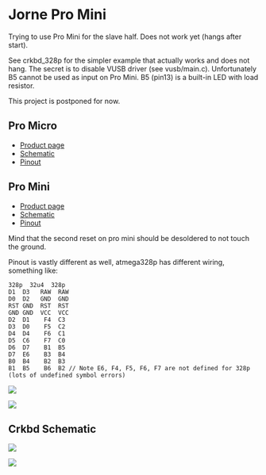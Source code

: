 # Jorne Pro Mini

Trying to use Pro Mini for the slave half. Does not work yet (hangs after start).

See crkbd_328p for the simpler example that actually works and does not hang.
The secret is to disable VUSB driver (see vusb/main.c).
Unfortunately B5 cannot be used as input on Pro Mini.
B5 (pin13) is a built-in LED with load resistor.

This project is postponed for now.

## Pro Micro
* [Product page](https://www.sparkfun.com/products/12640)
* [Schematic](http://cdn.sparkfun.com/datasheets/Dev/Arduino/Boards/Pro_Micro_v13b.pdf)
* [Pinout](https://cdn.sparkfun.com/datasheets/Dev/Arduino/Boards/ProMicro16MHzv1.pdf)

## Pro Mini
* [Product page](https://www.sparkfun.com/products/11113)
* [Schematic](https://cdn.sparkfun.com/datasheets/Dev/Arduino/Boards/Arduino-Pro-Mini-v14.pdf)
* [Pinout](https://cdn.sparkfun.com/assets/d/5/2/f/0/ProMini16MHzv2.pdf)

Mind that the second reset on pro mini should be desoldered to not touch the ground.

Pinout is vastly different as well, atmega328p has different wiring, something like:

```
328p  32u4  328p
D1  D3   RAW  RAW
D0  D2   GND  GND
RST GND  RST  RST
GND GND  VCC  VCC
D2  D1    F4  C3
D3  D0    F5  C2
D4  D4    F6  C1
D5  C6    F7  C0
D6  D7    B1  B5
D7  E6    B3  B4
B0  B4    B2  B3
B1  B5    B6  B2 // Note E6, F4, F5, F6, F7 are not defined for 328p (lots of undefined symbol errors)
```

![](https://i.imgur.com/DgnWuBE.jpg)

![](https://i.imgur.com/POoLoaV.jpg)

## Crkbd Schematic

![](https://i.imgur.com/3FvwNdU.jpg)

![](https://i.imgur.com/FBFUenv.jpg)


